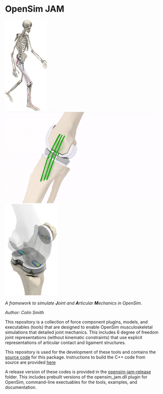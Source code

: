 # OpenSim JAM

<img  height="300" src="graphics/msk_model_walk_full_body.png"><img  height="300" src="graphics/tka_ligament_elongation_walking.gif"><img  height="300" src="graphics/tka_contact.png">

_A framework to simulate **J**oint and **A**rticular **M**echanics in OpenSim._

_Author: Colin Smith_

This repository is a collection of force component plugins, models, and executables (tools) that are designed to enable OpenSim musculoskeletal simulations that detailed joint mechanics. This includes 6 degree of freedom joint representations (without kinematic constraints) that use explicit representations of articular contact and ligament structures. 

This repository is used for the development of these tools and contains the [source code](src) for this package. Instructions to build the C++ code from source are provided [here](./documentation/building-opensim-jam-from-source.md)

A release version of these codes is provided in the [opensim-jam-release](opensim-jam-release) folder. This includes prebuilt versions of the opensim_jam.dll plugin for OpenSim, command-line exectuables for the tools, examples, and documentation. 
